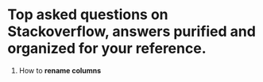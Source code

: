 # Top asked questions on Stackoverflow, answers purified and organized for your reference. 

1. How to **rename columns** 
